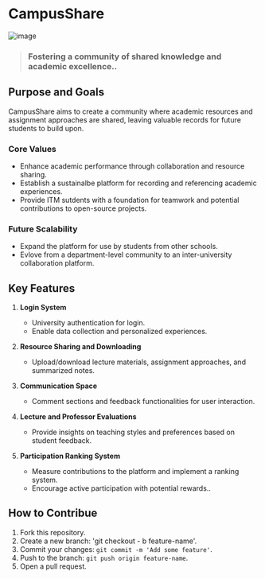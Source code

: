 # CampusShare
![image](https://github.com/user-attachments/assets/69040374-efe7-438d-9137-2b2ef9d4705e)


> ### **Fostering a community of shared knowledge and academic excellence.**.


## Purpose and Goals

CampusShare aims to create a community where academic resources and assignment approaches are shared, leaving valuable records for future students to build upon.

### Core Values
- Enhance academic performance through collaboration and resource sharing.
- Establish a sustainalbe platform for recording and referencing academic experiences.
- Provide ITM sutdents with a foundation for teamwork and potential contributions to open-source projects.

### Future Scalability
- Expand the platform for use by students from other schools.
- Evlove from a department-level community to an inter-university collaboration platform.

## Key Features

1. **Login System**
   - University authentication for login.
   - Enable data collection and personalized experiences.

2. **Resource Sharing and Downloading**
   - Upload/download lecture materials, assignment approaches, and summarized notes.

3. **Communication Space**
   - Comment sections and feedback functionalities for user interaction.

4. **Lecture and Professor Evaluations**
   - Provide insights on teaching styles and preferences based on student feedback.

5. **Participation Ranking System**
   - Measure contributions to the platform and implement a ranking system.
   - Encourage active participation with potential rewards..

## How to Contribue
1. Fork this repository.
2. Create a new branch: 'git checkout - b feature-name'.
3. Commit your changes: `git commit -m 'Add some feature'`.
4. Push to the branch: `git push origin feature-name`.
5. Open a pull request.
